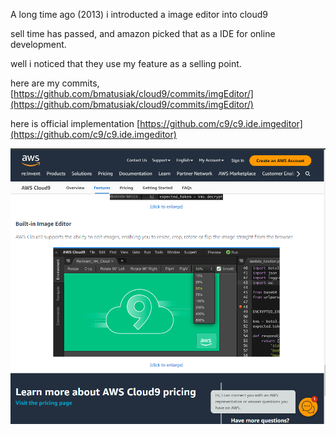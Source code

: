 A long time ago (2013)  i introducted a image editor into cloud9

sell time has passed, and amazon picked that as a IDE for online development.

well i noticed that they use my feature as a selling point.

here are my commits, 
  [https://github.com/bmatusiak/cloud9/commits/imgEditor/](https://github.com/bmatusiak/cloud9/commits/imgEditor/)

here is official implementation [https://github.com/c9/c9.ide.imgeditor](https://github.com/c9/c9.ide.imgeditor)

![aws_img_sp](./c9.sp.imgEditor.png)
